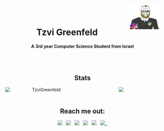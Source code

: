 
<img align="right" width="20%" src="https://github.com/TzviGreenfeld/TzviGreenfeld/blob/main/coomer.png" alt="coomer" />
<br><br>
<div>
  <h1 align="center">Tzvi Greenfeld</h1>
  <h4 align="center">A 3rd year Computer Science Student from Israel</h4>
</div>


<br><br>
<h2 align="center"> Stats </h2>
<!-- <hr> -->
  <div align=center>
    <a href="https://github.com/denvercoder1/github-readme-streak-stats" title="Go to Source">
      <img align="left" width="50%" src="https://github-readme-streak-stats.herokuapp.com/?user=TzviGreenfeld&theme=react&border=61dafb&hide_border=true" alt="TzviGreenfeld" />
    </a>
   <!--
   <a idth="30%" src="https://github-readme-stats.vercel.app/api?username=TzviGreenfeld&show_icons=true&theme=react&border_color=61dafb&hide_border=true" />
    </a>
    -->
    <a href="https://github.com/anuraghazra/github-readme-stats">
      <img width="40% img align="right" src="https://github-readme-stats.vercel.app/api/top-langs/?username=TzviGreenfeld&hide=c%23,powershell,Mathematica,Ruby,Objective-C,Objective-C%2b%2b,Cuda&title_color=61dafb&text_color=ffffff&icon_color=61dafb&bg_color=20232a&langs_count=8&layout=compact&border_color=61dafb&hide_border=true" />
    </a>
  </div>
  <br>


<div align=center>
<h2 align="center"> Reach me out: </h2>
 
 [<img src="https://raw.githubusercontent.com/rahuldkjain/github-profile-readme-generator/master/src/images/icons/Social/discord.svg" width="3.5%"/>](https://discord.gg/gVsn5sm8)  &nbsp; 
 [<img src="https://raw.githubusercontent.com/rahuldkjain/github-profile-readme-generator/master/src/images/icons/Social/linked-in-alt.svg" width="3.5%"/>](https://www.linkedin.com/in/tzvigr/)  &nbsp; 
 [<img src="https://raw.githubusercontent.com/rahuldkjain/github-profile-readme-generator/master/src/images/icons/Social/facebook.svg" width="3.5%"/>](https://www.facebook.com/tzvigr)  &nbsp; 
 [<img src="https://raw.githubusercontent.com/rahuldkjain/github-profile-readme-generator/master/src/images/icons/Social/instagram.svg" width="3.5%"/>](https://www.instagram.com/tzvigreenfeld/)  &nbsp; 
 [<img src="https://raw.githubusercontent.com/rahuldkjain/github-profile-readme-generator/master/src/images/icons/Social/leet-code.svg" width="3.5%"/>](https://www.leetcode.com/greenfeld)  &nbsp;
 <a href="mailto:tzvigreenfield@gmail.com"> <img src="https://img.icons8.com/fluent/48/000000/gmail.png" width="3.5%"/> &nbsp;
</div>

<!-- START gadpp -->
